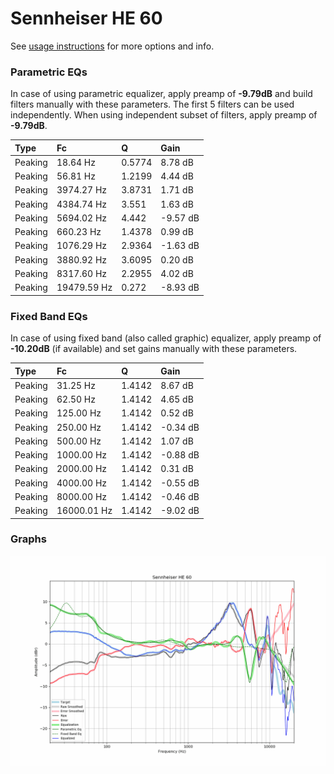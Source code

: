 # Sennheiser HE 60
See [usage instructions](https://github.com/jaakkopasanen/AutoEq#usage) for more options and info.

### Parametric EQs
In case of using parametric equalizer, apply preamp of **-9.79dB** and build filters manually
with these parameters. The first 5 filters can be used independently.
When using independent subset of filters, apply preamp of **-9.79dB**.

| Type    | Fc          |      Q | Gain     |
|:--------|:------------|:-------|:---------|
| Peaking | 18.64 Hz    | 0.5774 | 8.78 dB  |
| Peaking | 56.81 Hz    | 1.2199 | 4.44 dB  |
| Peaking | 3974.27 Hz  | 3.8731 | 1.71 dB  |
| Peaking | 4384.74 Hz  | 3.551  | 1.63 dB  |
| Peaking | 5694.02 Hz  | 4.442  | -9.57 dB |
| Peaking | 660.23 Hz   | 1.4378 | 0.99 dB  |
| Peaking | 1076.29 Hz  | 2.9364 | -1.63 dB |
| Peaking | 3880.92 Hz  | 3.6095 | 0.20 dB  |
| Peaking | 8317.60 Hz  | 2.2955 | 4.02 dB  |
| Peaking | 19479.59 Hz | 0.272  | -8.93 dB |

### Fixed Band EQs
In case of using fixed band (also called graphic) equalizer, apply preamp of **-10.20dB**
(if available) and set gains manually with these parameters.

| Type    | Fc          |      Q | Gain     |
|:--------|:------------|:-------|:---------|
| Peaking | 31.25 Hz    | 1.4142 | 8.67 dB  |
| Peaking | 62.50 Hz    | 1.4142 | 4.65 dB  |
| Peaking | 125.00 Hz   | 1.4142 | 0.52 dB  |
| Peaking | 250.00 Hz   | 1.4142 | -0.34 dB |
| Peaking | 500.00 Hz   | 1.4142 | 1.07 dB  |
| Peaking | 1000.00 Hz  | 1.4142 | -0.88 dB |
| Peaking | 2000.00 Hz  | 1.4142 | 0.31 dB  |
| Peaking | 4000.00 Hz  | 1.4142 | -0.55 dB |
| Peaking | 8000.00 Hz  | 1.4142 | -0.46 dB |
| Peaking | 16000.01 Hz | 1.4142 | -9.02 dB |

### Graphs
![](./Sennheiser%20HE%2060.png)